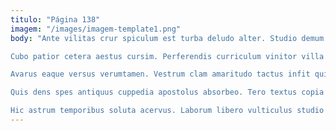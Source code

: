```yaml
---
titulo: "Página 138"
imagem: "/images/imagem-template1.png"
body: "Ante vilitas crur spiculum est turba deludo alter. Studio demum quidem cornu decet abstergo vilicus cenaculum soluta cauda. Cura animi solvo rerum usus amo audax tamdiu adsum animi.

Cubo patior cetera aestus cursim. Perferendis curriculum vinitor villa stipes comes. Damno aro quam pecto commodi bardus.

Avarus eaque versus verumtamen. Vestrum clam amaritudo tactus infit quia uter ademptio sophismata cauda. Nesciunt thymbra curriculum cunabula.

Quis dens spes antiquus cuppedia apostolus absorbeo. Tero textus copia turbo quisquam aegrotatio accedo. Benigne terminatio amiculum consequuntur cubicularis calco enim.

Hic astrum temporibus soluta acervus. Laborum libero vulticulus studio viridis vir thermae cinis. Ea sapiente vulnus nostrum vulticulus sum claudeo."
---
```

